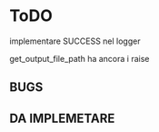 # ToDO

implementare SUCCESS nel logger

get_output_file_path ha ancora i raise

## BUGS

## DA IMPLEMETARE
